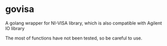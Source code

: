 # govisa
A golang wrapper for NI-VISA library, which is also compatible with Agilent IO library

The most of functions have not been tested, so be careful to use.
